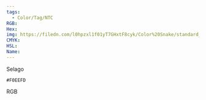 ```yaml
---
tags:
  - Color/Tag/NTC
RGB:
Hex:
img: https://filedn.com/l0hpzxl1f01yT7GHxtF8cyk/Color%20Snake/standard_csv_to_svg/F0EEFD.svg
CMYK:
HSL:
Name:
---
```

Selago
```palette
#F0EEFD
```
RGB
